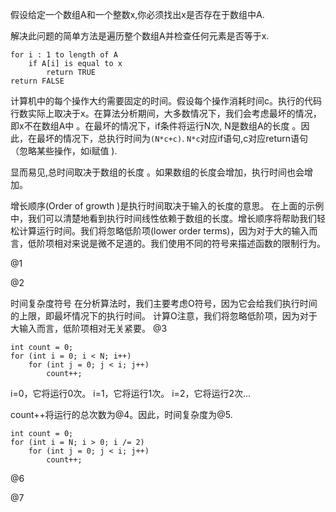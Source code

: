 假设给定一个数组A和一个整数x,你必须找出x是否存在于数组中A.

解决此问题的简单方法是遍历整个数组A并检查任何元素是否等于x.
```
for i : 1 to length of A
    if A[i] is equal to x
        return TRUE
return FALSE
```
计算机中的每个操作大约需要固定的时间。假设每个操作消耗时间c。执行的代码行数实际上取决于x。在算法分析期间，大多数情况下，我们会考虑最坏的情况，即x不在数组A中 。在最坏的情况下，if条件将运行N次, N是数组A的长度 。因此，在最坏的情况下，总执行时间为`(N*c+c)`. `N*c`对应if语句,c对应return语句（忽略某些操作，如i赋值 ).

显而易见,总时间取决于数组的长度 。如果数组的长度会增加，执行时间也会增加。

增长顺序(Order of growth )是执行时间取决于输入的长度的意思。
在上面的示例中，我们可以清楚地看到执行时间线性依赖于数组的长度。增长顺序将帮助我们轻松计算运行时间。我们将忽略低阶项(lower order terms)，因为对于大的输入而言，低阶项相对来说是微不足道的。我们使用不同的符号来描述函数的限制行为。

@1

@2

时间复杂度符号
在分析算法时，我们主要考虑O符号，因为它会给我们执行时间的上限，即最坏情况下的执行时间。
计算O注意，我们将忽略低阶项，因为对于大输入而言，低阶项相对无关紧要。
@3

```
int count = 0;
for (int i = 0; i < N; i++) 
    for (int j = 0; j < i; j++) 
        count++;
```
i=0，它将运行0次。
i=1，它将运行1次。
i=2，它将运行2次...

count++将运行的总次数为@4。因此，时间复杂度为@5.

```
int count = 0;
for (int i = N; i > 0; i /= 2) 
    for (int j = 0; j < i; j++) 
        count++;
```

@6

@7






